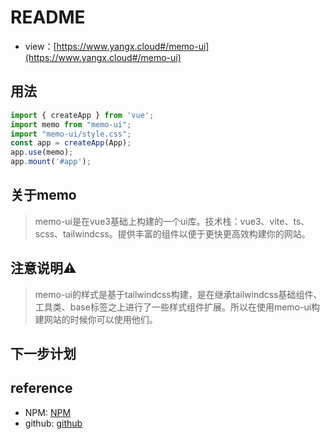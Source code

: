 # README
+ view：[https://www.yangx.cloud#/memo-ui](https://www.yangx.cloud#/memo-ui)
## 用法
```typescript
import { createApp } from 'vue';
import memo from "memo-ui";
import "memo-ui/style.css";
const app = createApp(App);
app.use(memo);
app.mount('#app');
```
## 关于memo
> memo-ui是在vue3基础上构建的一个ui库。技术栈：vue3、vite、ts、scss、tailwindcss。提供丰富的组件以便于更快更高效构建你的网站。
## 注意说明⚠️
> memo-ui的样式是基于tailwindcss构建，是在继承tailwindcss基础组件、工具类、base标签之上进行了一些样式组件扩展。所以在使用memo-ui构建网站的时候你可以使用他们。
## 下一步计划

## reference

+ NPM: [NPM](https://www.npmjs.com/package/memo-ui)
+ github: [github](https://github.com/Mrxyy/memo-ui)
